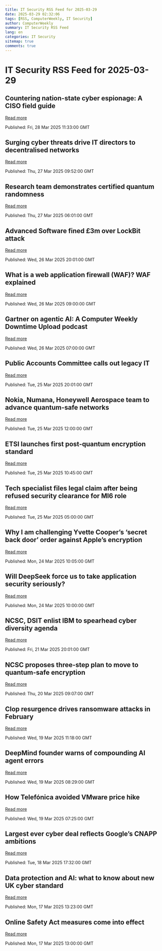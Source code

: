 ```yaml
---
title: IT Security RSS Feed for 2025-03-29
date: 2025-03-29 02:32:06
tags: [RSS, ComputerWeekly, IT Security]
author: ComputerWeekly
summary: IT Security RSS Feed
lang: en
categories: IT Security
sitemap: true
comments: true
---
```


# IT Security RSS Feed for 2025-03-29

## Countering nation-state cyber espionage: A CISO field guide
[Read more](https://www.computerweekly.com/opinion/Countering-nation-state-cyber-espionage-A-CISO-field-guide)

Published: Fri, 28 Mar 2025 11:33:00 GMT

## Surging cyber threats drive IT directors to decentralised networks
[Read more](https://www.computerweekly.com/news/366621553/Surging-cyber-threats-drive-IT-directors-to-decentralised-networks)

Published: Thu, 27 Mar 2025 09:52:00 GMT

## Research team demonstrates certified quantum randomness
[Read more](https://www.computerweekly.com/news/366621552/Research-team-demonstrates-certified-quantum-randomness)

Published: Thu, 27 Mar 2025 06:01:00 GMT

## Advanced Software fined £3m over LockBit attack
[Read more](https://www.computerweekly.com/news/366621298/Advanced-Software-fined-3m-over-LockBit-attack)

Published: Wed, 26 Mar 2025 20:01:00 GMT

## What is a web application firewall (WAF)? WAF explained
[Read more](https://www.techtarget.com/searchsecurity/definition/Web-application-firewall-WAF)

Published: Wed, 26 Mar 2025 09:00:00 GMT

## Gartner on agentic AI: A Computer Weekly Downtime Upload podcast
[Read more](https://www.computerweekly.com/podcast/Gartner-on-agentic-AI-A-Computer-Weekly-Downtime-Upload-podcast)

Published: Wed, 26 Mar 2025 07:00:00 GMT

## Public Accounts Committee calls out legacy IT
[Read more](https://www.computerweekly.com/news/366621126/Public-Accounts-Committee-calls-out-legacy-IT)

Published: Tue, 25 Mar 2025 20:01:00 GMT

## Nokia, Numana, Honeywell Aerospace team to advance quantum-safe networks
[Read more](https://www.computerweekly.com/news/366621104/Nokia-Numana-Honeywell-Aerospace-team-to-advance-quantum-safe-networks)

Published: Tue, 25 Mar 2025 12:00:00 GMT

## ETSI launches first post-quantum encryption standard
[Read more](https://www.computerweekly.com/news/366621214/ETSI-launches-first-post-quantum-encryption-standard)

Published: Tue, 25 Mar 2025 10:45:00 GMT

## Tech specialist files legal claim after being refused security clearance for MI6 role
[Read more](https://www.computerweekly.com/news/366620867/Tech-specialist-files-legal-claim-after-being-refused-security-clearance-for-MI6-role)

Published: Tue, 25 Mar 2025 05:00:00 GMT

## Why I am challenging Yvette Cooper’s ‘secret back door’ order against Apple’s encryption
[Read more](https://www.computerweekly.com/opinion/Why-I-am-challenging-Yvette-Coopers-secret-back-door-order-against-Apples-encryption)

Published: Mon, 24 Mar 2025 10:05:00 GMT

## Will DeepSeek force us to take application security seriously?
[Read more](https://www.computerweekly.com/opinion/Will-DeepSeek-force-us-to-take-application-security-seriously)

Published: Mon, 24 Mar 2025 10:00:00 GMT

## NCSC, DSIT enlist IBM to spearhead cyber diversity agenda
[Read more](https://www.computerweekly.com/news/366621232/NCSC-DSIT-enlist-IBM-to-spearhead-cyber-diversity-agenda)

Published: Fri, 21 Mar 2025 20:01:00 GMT

## NCSC proposes three-step plan to move to quantum-safe encryption
[Read more](https://www.computerweekly.com/news/366621031/NCSC-proposes-three-step-plan-to-move-to-quantum-safe-encryption)

Published: Thu, 20 Mar 2025 09:07:00 GMT

## Clop resurgence drives ransomware attacks in February
[Read more](https://www.computerweekly.com/news/366621086/Clop-resurgence-drives-ransomware-attacks-in-February)

Published: Wed, 19 Mar 2025 11:18:00 GMT

## DeepMind founder warns of compounding AI agent errors
[Read more](https://www.computerweekly.com/news/366620886/Deepmind-founder-warns-of-compounding-AI-agent-errors)

Published: Wed, 19 Mar 2025 08:29:00 GMT

## How Telefónica avoided VMware price hike
[Read more](https://www.computerweekly.com/news/366620408/How-Telefonica-avoided-VMware-price-hike)

Published: Wed, 19 Mar 2025 07:25:00 GMT

## Largest ever cyber deal reflects Google’s CNAPP ambitions
[Read more](https://www.computerweekly.com/news/366621040/Largest-ever-cyber-deal-reflects-Googles-CNAPP-ambitions)

Published: Tue, 18 Mar 2025 17:32:00 GMT

## Data protection and AI: what to know about new UK cyber standard
[Read more](https://www.computerweekly.com/opinion/Data-protection-and-AI-what-to-know-about-new-UK-cyber-standard)

Published: Mon, 17 Mar 2025 13:23:00 GMT

## Online Safety Act measures come into effect
[Read more](https://www.computerweekly.com/news/366620919/Online-Safety-Act-measures-come-into-effect)

Published: Mon, 17 Mar 2025 13:00:00 GMT

